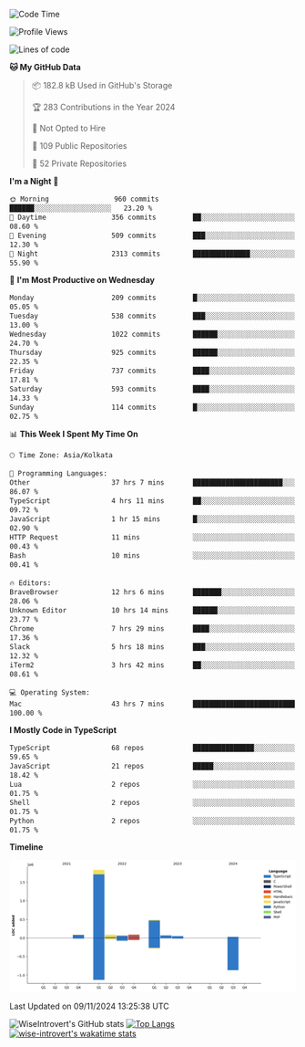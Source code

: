 <!--START_SECTION:waka-->
![Code Time](http://img.shields.io/badge/Code%20Time-1%2C811%20hrs%2054%20mins-blue)

![Profile Views](http://img.shields.io/badge/Profile%20Views-0-blue)

![Lines of code](https://img.shields.io/badge/From%20Hello%20World%20I%27ve%20Written-2.8%20million%20lines%20of%20code-blue)

**🐱 My GitHub Data** 

> 📦 182.8 kB Used in GitHub's Storage 
 > 
> 🏆 283 Contributions in the Year 2024
 > 
> 🚫 Not Opted to Hire
 > 
> 📜 109 Public Repositories 
 > 
> 🔑 52 Private Repositories 
 > 
**I'm a Night 🦉** 

```text
🌞 Morning                960 commits         ██████░░░░░░░░░░░░░░░░░░░   23.20 % 
🌆 Daytime                356 commits         ██░░░░░░░░░░░░░░░░░░░░░░░   08.60 % 
🌃 Evening                509 commits         ███░░░░░░░░░░░░░░░░░░░░░░   12.30 % 
🌙 Night                  2313 commits        ██████████████░░░░░░░░░░░   55.90 % 
```
📅 **I'm Most Productive on Wednesday** 

```text
Monday                   209 commits         █░░░░░░░░░░░░░░░░░░░░░░░░   05.05 % 
Tuesday                  538 commits         ███░░░░░░░░░░░░░░░░░░░░░░   13.00 % 
Wednesday                1022 commits        ██████░░░░░░░░░░░░░░░░░░░   24.70 % 
Thursday                 925 commits         ██████░░░░░░░░░░░░░░░░░░░   22.35 % 
Friday                   737 commits         ████░░░░░░░░░░░░░░░░░░░░░   17.81 % 
Saturday                 593 commits         ████░░░░░░░░░░░░░░░░░░░░░   14.33 % 
Sunday                   114 commits         █░░░░░░░░░░░░░░░░░░░░░░░░   02.75 % 
```


📊 **This Week I Spent My Time On** 

```text
🕑︎ Time Zone: Asia/Kolkata

💬 Programming Languages: 
Other                    37 hrs 7 mins       ██████████████████████░░░   86.07 % 
TypeScript               4 hrs 11 mins       ██░░░░░░░░░░░░░░░░░░░░░░░   09.72 % 
JavaScript               1 hr 15 mins        █░░░░░░░░░░░░░░░░░░░░░░░░   02.90 % 
HTTP Request             11 mins             ░░░░░░░░░░░░░░░░░░░░░░░░░   00.43 % 
Bash                     10 mins             ░░░░░░░░░░░░░░░░░░░░░░░░░   00.41 % 

🔥 Editors: 
BraveBrowser             12 hrs 6 mins       ███████░░░░░░░░░░░░░░░░░░   28.06 % 
Unknown Editor           10 hrs 14 mins      ██████░░░░░░░░░░░░░░░░░░░   23.77 % 
Chrome                   7 hrs 29 mins       ████░░░░░░░░░░░░░░░░░░░░░   17.36 % 
Slack                    5 hrs 18 mins       ███░░░░░░░░░░░░░░░░░░░░░░   12.32 % 
iTerm2                   3 hrs 42 mins       ██░░░░░░░░░░░░░░░░░░░░░░░   08.61 % 

💻 Operating System: 
Mac                      43 hrs 7 mins       █████████████████████████   100.00 % 
```

**I Mostly Code in TypeScript** 

```text
TypeScript               68 repos            ███████████████░░░░░░░░░░   59.65 % 
JavaScript               21 repos            █████░░░░░░░░░░░░░░░░░░░░   18.42 % 
Lua                      2 repos             ░░░░░░░░░░░░░░░░░░░░░░░░░   01.75 % 
Shell                    2 repos             ░░░░░░░░░░░░░░░░░░░░░░░░░   01.75 % 
Python                   2 repos             ░░░░░░░░░░░░░░░░░░░░░░░░░   01.75 % 
```



**Timeline**

![Lines of Code chart](https://raw.githubusercontent.com/wise-introvert/wise-introvert/master/assets/bar_graph.png)


 Last Updated on 09/11/2024 13:25:38 UTC
<!--END_SECTION:waka-->

![WiseIntrovert's GitHub stats](https://github-readme-stats.vercel.app/api?username=wise-introvert&count_private=true&show_icons=true)
[![Top Langs](https://github-readme-stats.vercel.app/api/top-langs/?username=wise-introvert&langs_count=10)](https://github.com/anuraghazra/github-readme-stats)
[![wise-introvert's wakatime stats](https://github-readme-stats.vercel.app/api/wakatime?username=wiseintrovert)](https://github.com/anuraghazra/github-readme-stats)
